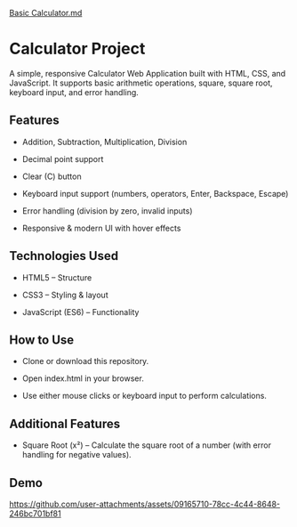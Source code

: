 



[Basic Calculator.md](https://github.com/user-attachments/files/22558842/Basic.Calculator.md)

# Calculator Project

A simple, responsive Calculator Web Application built with HTML, CSS, and JavaScript.
It supports basic arithmetic operations, square, square root, keyboard input, and error handling.


## Features

-  Addition,  Subtraction, Multiplication,  Division

- Decimal point support

- Clear (C) button

- Keyboard input support (numbers, operators, Enter, Backspace, Escape)

- Error handling (division by zero, invalid inputs)

- Responsive & modern UI with hover effects

## Technologies Used

- HTML5 – Structure

- CSS3 – Styling & layout

- JavaScript (ES6) – Functionality
## How to Use

- Clone or download this repository.

- Open index.html in your browser.

- Use either mouse clicks or keyboard input to perform calculations.
## Additional Features

- Square Root (x²) – Calculate the square root of a number (with error handling for negative values).
## Demo

https://github.com/user-attachments/assets/09165710-78cc-4c44-8648-246bc701bf81

